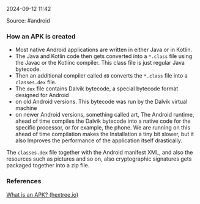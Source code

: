 
2024-09-12 11:42

Source: #android 
### How an APK is created

- Most native Android applications are written in either Java or in Kotlin. 
- The Java and Kotlin code then gets converted into a `*.class` file using the Javac or the Kotlinc compiler. This class file is just regular Java bytecode.
- Then an additional compiler called `d8` converts the `*.class` file into a `classes.dex` file.
- The `dex` file contains Dalvik bytecode, a special bytecode format designed for Android 
- on old Android versions. This bytecode was run by the Dalvik virtual machine 
- on newer Android versions, something called art, The Android runtime, ahead of time compiles the Dalvik bytecode into a native code for the specific processor, or for example, the phone. We are running on this ahead of time compilation makes the Installation a tiny bit slower, but it also Improves the performance of the application itself drastically. 

The `classes.dex` file together with the Android manifest XML, and also the resources such as pictures and so on, also cryptographic signatures gets packaged together into a zip file. 

### References
[What is an APK? (hextree.io)](https://app.hextree.io/courses/reverse-android-apps/working-with-apks-and-apktool)